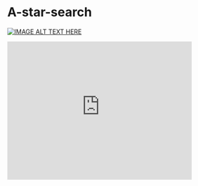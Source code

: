 # A-star-search


[![IMAGE ALT TEXT HERE](http://img.youtube.com/watch?v=WH06V_px2rU/0.jpg)](https://www.youtube.com/watch?v=WH06V_px2rU)
<iframe width="420" height="315" src="https://www.youtube.com/watch?v=WH06V_px2rU" frameborder="0" allowfullscreen></iframe>
